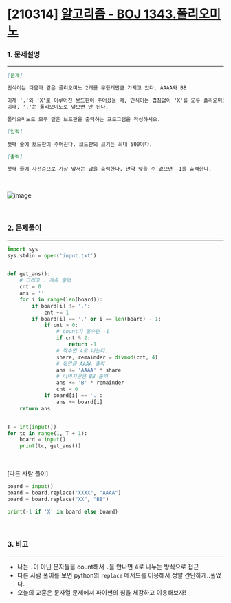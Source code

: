 # [210314] [알고리즘 - BOJ 1343.폴리오미노](https://www.acmicpc.net/problem/1343)

### 1. 문제설명

---


```markdown
[문제]

민식이는 다음과 같은 폴리오미노 2개를 무한개만큼 가지고 있다. AAAA와 BB

이제 '.'와 'X'로 이루어진 보드판이 주어졌을 때, 민식이는 겹침없이 'X'를 모두 폴리오미노로 덮으려고 한다. 
이때, '.'는 폴리오미노로 덮으면 안 된다.

폴리오미노로 모두 덮은 보드판을 출력하는 프로그램을 작성하시오.

[입력]

첫째 줄에 보드판이 주어진다. 보드판의 크기는 최대 500이다.

[출력]

첫째 줄에 사전순으로 가장 앞서는 답을 출력한다. 만약 덮을 수 없으면 -1을 출력한다.
```

<br>

![image](https://user-images.githubusercontent.com/64825713/111072325-76496780-851d-11eb-9e60-1d375e7c32cc.png)

<br>

### 2. 문제풀이

---

```python
import sys
sys.stdin = open('input.txt')


def get_ans():
    # 그리고 . 계속 출력
    cnt = 0
    ans = ''
    for i in range(len(board)):
        if board[i] != '.':
            cnt += 1
        if board[i] == '.' or i == len(board) - 1:
            if cnt > 0:
                # count가 홀수면 -1
                if cnt % 2:
                    return -1
                # 짝수면 4로 나눈다.
                share, remainder = divmod(cnt, 4)
                # 몫만큼 AAAA 출력
                ans += 'AAAA' * share
                # 나머지만큼 BB 출력
                ans += 'B' * remainder
                cnt = 0
            if board[i] == '.':
                ans += board[i]
    return ans


T = int(input())
for tc in range(1, T + 1):
    board = input()
    print(tc, get_ans())

```

<br>

[다른 사람 풀이]

```python
board = input() 
board = board.replace("XXXX", "AAAA") 
board = board.replace("XX", "BB")

print(-1 if 'X' in board else board)
```



<br>

### 3. 비고

---

- 나는 `.`이 아닌 문자들을 count해서 `.`을 만나면 4로 나누는 방식으로 접근
- 다른 사람 풀이를 보면 python의 `replace` 메서드를 이용해서 정말 간단하게..풀었다.
- 오늘의 교훈은 문자열 문제에서 파이썬의 힘을 체감하고 이용해보자!

